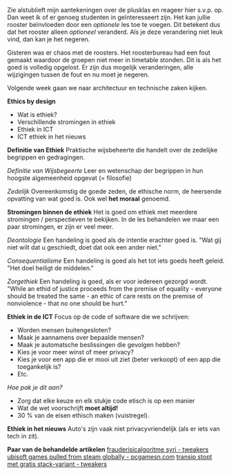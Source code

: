 Zie alstublieft mijn aantekeningen over de plusklas en reageer hier s.v.p. op. Dan weet ik of er genoeg studenten in geïnteresseert zijn.
Het kan jullie rooster beïnvloeden door een *optionele* les toe te voegen. Dit betekent dus dat het rooster alleen *optioneel* veranderd. Als je deze verandering niet leuk vind, dan kan
je het negeren.

Gisteren was er chaos met de roosters. Het roosterbureau had een fout gemaakt waardoor de groepen niet meer in timetable stonden. Dit is als het goed is volledig opgelost.
Er zijn dus mogelijk veranderingen, alle wijzigingen tussen de fout en nu moet je negeren.

Volgende week gaan we naar architectuur en technische zaken kijken.

**Ethics by design**
- Wat is ethiek?
- Verschillende stromingen in ethiek
- Ethiek in ICT
- ICT ethiek in het nieuws

**Definitie van Ethiek**
Praktische wijsbeheerte die handelt over de zedelijke begrippen en gedragingen.

*Definitie van Wijsbegeerte*
Leer en wetenschap der begrippen in hun hoogste algemeenheid opgevat (= filosofie)

*Zedelijk*
Overeenkomstig de goede zeden, de ethische norm, de heersende opvatting van wat goed is. Ook wel **het moraal** genoemd.

**Stromingen binnen de ethiek**
Het is goed om ethiek met meerdere stromingen / perspectieven te bekijken. In de les behandelen we maar een paar stromingen, er zijn er veel meer.

*Deontologie*
Een handeling is goed als de intentie erachter goed is.
"Wat gij niet wilt dat u geschiedt, doet dat ook een ander niet."

*Consequentialisme*
Een handeling is goed als het tot iets goeds heeft geleid.
"Het doel heiligt de middelen."

*Zorgethiek*
Een handeling is goed, als er voor iedereen gezorgd wordt.
"While an ethid of justice proceeds from the premise of equality - everyone should be treated the same - an ethic of care rests on the premise of nonviolence - that no one should be hurt."

**Ethiek in de ICT**
Focus op de code of software die we schrijven:
- Worden mensen buitengesloten?
- Maak je aannamens over bepaalde mensen?
- Maak je automatsche beslissingen die gevolgen hebben?
- Kies je voor meer winst of meer privacy?
- Kies je voor een app die er mooi uit ziet (beter verkoopt) of een app die toegankelijk is?
- Etc.

*Hoe pak je dit aan?*
- Zorg dat elke keuze en elk stukje code etisch is op een manier
- Wat de wet voorschrijft **moet altijd!**
- 30 % van de eisen ethisch maken (vuistregel).

**Ethiek in het nieuws**
Auto's zijn vaak niet privacyvriendelijk (als er iets van tech in zit).

**Paar van de behandelde artikelen**
[frauderisicalgoritme syri - tweakers](https://tweakers.net/nieuws/166306/overheid-stopt-met-controversieel-frauderisicoalgoritme-syri.html)
[ubisoft games pulled from steam globally - pcgamesn.com](https://www.pcgamesn.com/assassins-creed-unity/ubisoft-games-pulled-from-steam-globally)
[transip stopt met gratis stack-variant - tweakers](https://tweakers.net/nieuws/174410/transip-stopt-met-gratis-variant-van-stack-na-incidenten-met-opslagschijven.html)